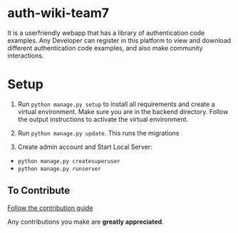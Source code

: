 # auth-wiki-team7
It is a userfriendly webapp that has a library of authentication code examples. Any Developer can register in this platform to view and download different authentication code examples, and also make community interactions.

# Setup

1. Run `python manage.py setup` to install all requirements and create a virtual environment. Make sure you are in the backend directory. Follow the output instructions to activate the virtual environment.

2. Run `python manage.py update`. This runs the migrations

3. Create admin account and Start Local Server:
 
- `python manage.py createsuperuser`
- `python manage.py runserver`

## To Contribute
[Follow the contribution guide](../README.md#contribution-guide)

Any contributions you make are **greatly appreciated**.